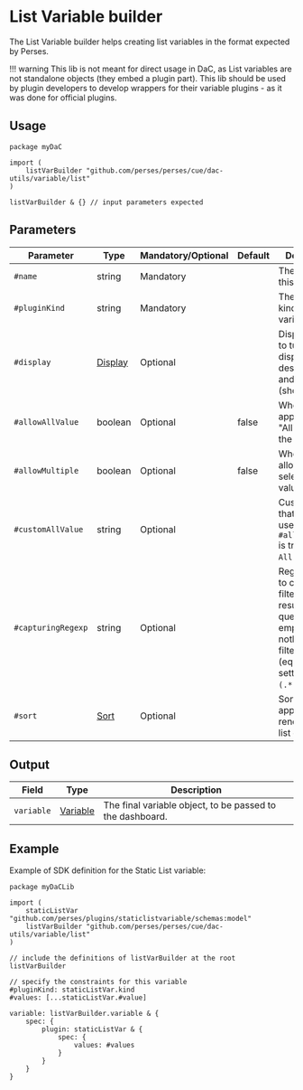 # List Variable builder

The List Variable builder helps creating list variables in the format expected by Perses.

!!! warning
	This lib is not meant for direct usage in DaC, as List variables are not standalone objects (they embed a plugin part).
	This lib should be used by plugin developers to develop wrappers for their variable plugins - as it was done for official plugins.

## Usage

```cue
package myDaC

import (
	listVarBuilder "github.com/perses/perses/cue/dac-utils/variable/list"
)

listVarBuilder & {} // input parameters expected
```

## Parameters

| Parameter          | Type                                                         | Mandatory/Optional | Default | Description                                                                                                                        |
|--------------------|--------------------------------------------------------------|--------------------|---------|------------------------------------------------------------------------------------------------------------------------------------|
| `#name`            | string                                                       | Mandatory          |         | The name of this variable.                                                                                                         |
| `#pluginKind`      | string                                                       | Mandatory          |         | The plugin kind of this variable.                                                                                                  |
| `#display`         | [Display](../../../api/variable.md#display-specification)    | Optional           |         | Display object to tune the display name, description and visibility (show/hide).                                                   |
| `#allowAllValue`   | boolean                                                      | Optional           | false   | Whether to append the "All" value to the list.                                                                                     |
| `#allowMultiple`   | boolean                                                      | Optional           | false   | Whether to allow multi-selection of values.                                                                                        |
| `#customAllValue`  | string                                                       | Optional           |         | Custom value that will be used if `#allowAllValue` is true and if `All` is selected.                                               |
| `#capturingRegexp` | string                                                       | Optional           |         | Regexp used to catch and filter the results of the query. If empty, then nothing is filtered (equivalent of setting it to `(.*)`). |
| `#sort`            | [Sort](../../../api/variable.md#list-variable-specification) | Optional           |         | Sort method to apply when rendering the list of values.                                                                            |

## Output

| Field      | Type                                                        | Description                                               |
|------------|-------------------------------------------------------------|-----------------------------------------------------------|
| `variable` | [Variable](../../../api/variable.md#variable-specification) | The final variable object, to be passed to the dashboard. |

## Example

Example of SDK definition for the Static List variable:

```cue
package myDaCLib

import (
	staticListVar "github.com/perses/plugins/staticlistvariable/schemas:model"
	listVarBuilder "github.com/perses/perses/cue/dac-utils/variable/list"
)

// include the definitions of listVarBuilder at the root
listVarBuilder

// specify the constraints for this variable
#pluginKind: staticListVar.kind
#values: [...staticListVar.#value]

variable: listVarBuilder.variable & {
	spec: {
		plugin: staticListVar & {
			spec: {
				values: #values
			}
		}
	}
}
```
